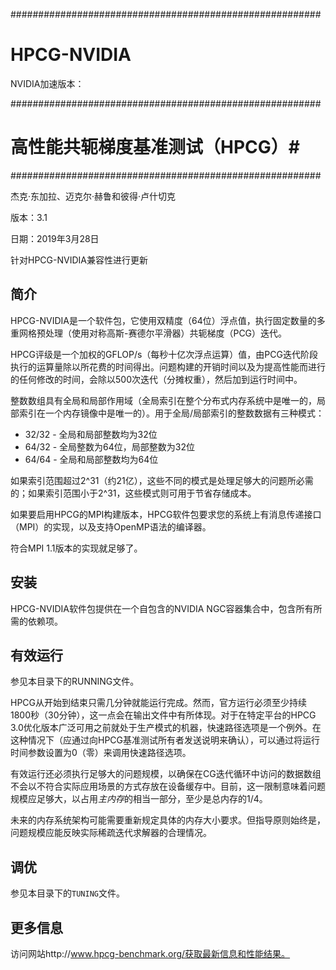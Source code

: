 ########################################################
# HPCG-NVIDIA
NVIDIA加速版本：

########################################################
# 高性能共轭梯度基准测试（HPCG）#
########################################################

杰克·东加拉、迈克尔·赫鲁和彼得·卢什切克

版本：3.1

日期：2019年3月28日

针对HPCG-NVIDIA兼容性进行更新

## 简介 ##

HPCG-NVIDIA是一个软件包，它使用双精度（64位）浮点值，执行固定数量的多重网格预处理（使用对称高斯-赛德尔平滑器）共轭梯度（PCG）迭代。

HPCG评级是一个加权的GFLOP/s（每秒十亿次浮点运算）值，由PCG迭代阶段执行的运算量除以所花费的时间得出。问题构建的开销时间以及为提高性能而进行的任何修改的时间，会除以500次迭代（分摊权重），然后加到运行时间中。

整数数组具有全局和局部作用域（全局索引在整个分布式内存系统中是唯一的，局部索引在一个内存镜像中是唯一的）。用于全局/局部索引的整数数据有三种模式：

* 32/32 - 全局和局部整数均为32位
* 64/32 - 全局整数为64位，局部整数为32位
* 64/64 - 全局和局部整数均为64位

如果索引范围超过2^31（约21亿），这些不同的模式是处理足够大的问题所必需的；如果索引范围小于2^31，这些模式则可用于节省存储成本。

如果要启用HPCG的MPI构建版本，HPCG软件包要求您的系统上有消息传递接口（MPI）的实现，以及支持OpenMP语法的编译器。

符合MPI 1.1版本的实现就足够了。

## 安装 ##

HPCG-NVIDIA软件包提供在一个自包含的NVIDIA NGC容器集合中，包含所有所需的依赖项。

## 有效运行 ##

参见本目录下的RUNNING文件。

HPCG从开始到结束只需几分钟就能运行完成。然而，官方运行必须至少持续1800秒（30分钟），这一点会在输出文件中有所体现。对于在特定平台的HPCG 3.0优化版本广泛可用之前就处于生产模式的机器，快速路径选项是一个例外。在这种情况下（应通过向HPCG基准测试所有者发送说明来确认），可以通过将运行时间参数设置为0（零）来调用快速路径选项。

有效运行还必须执行足够大的问题规模，以确保在CG迭代循环中访问的数据数组不会以不符合实际应用场景的方式存放在设备缓存中。目前，这一限制意味着问题规模应足够大，以占用*主内存*的相当一部分，至少是总内存的1/4。

未来的内存系统架构可能需要重新规定具体的内存大小要求。但指导原则始终是，问题规模应能反映实际稀疏迭代求解器的合理情况。

## 调优 ##

参见本目录下的`TUNING`文件。

## 更多信息 ##

访问网站http://www.hpcg-benchmark.org/获取最新信息和性能结果。